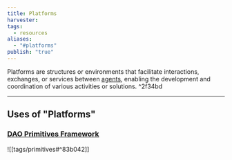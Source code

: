 ```yaml
---
title: Platforms
harvester: 
tags:
  - resources
aliases:
  - "#platforms"
publish: "true"
---
```


Platforms are structures or environments that facilitate interactions, exchanges, or services between [agents](tags/agents.md), enabling the development and coordination of various activities or solutions. ^2f34bd

---

## Uses of "Platforms"

### [DAO Primitives Framework](tags/primitives.md#^a80a6b)

![[tags/primitives#^83b042]]
